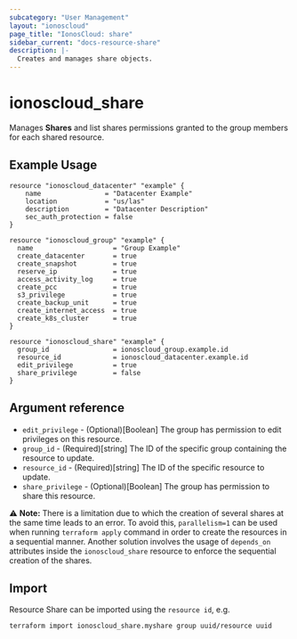 ```yaml
---
subcategory: "User Management"
layout: "ionoscloud"
page_title: "IonosCloud: share"
sidebar_current: "docs-resource-share"
description: |-
  Creates and manages share objects.
---
```


# ionoscloud_share

Manages **Shares** and list shares permissions granted to the group members for each shared resource.

## Example Usage

```hcl
resource "ionoscloud_datacenter" "example" {
	name                = "Datacenter Example"
	location            = "us/las"
	description         = "Datacenter Description"
	sec_auth_protection = false
}

resource "ionoscloud_group" "example" {
  name                    = "Group Example"
  create_datacenter       = true
  create_snapshot         = true
  reserve_ip              = true
  access_activity_log     = true
  create_pcc              = true
  s3_privilege            = true
  create_backup_unit      = true
  create_internet_access  = true
  create_k8s_cluster      = true
}

resource "ionoscloud_share" "example" {
  group_id                = ionoscloud_group.example.id
  resource_id             = ionoscloud_datacenter.example.id
  edit_privilege          = true
  share_privilege         = false
}
```

## Argument reference

* `edit_privilege` - (Optional)[Boolean] The group has permission to edit privileges on this resource.
* `group_id` - (Required)[string] The ID of the specific group containing the resource to update.
* `resource_id` - (Required)[string] The ID of the specific resource to update.
* `share_privilege` - (Optional)[Boolean] The group has permission to share this resource.

⚠️ **Note:** There is a limitation due to which the creation of several shares at the same time leads
to an error. To avoid this, `parallelism=1` can be used when running `terraform apply` command in order
to create the resources in a sequential manner. Another solution involves the usage of `depends_on`
attributes inside the `ionoscloud_share` resource to enforce the sequential creation of the shares.

## Import

Resource Share can be imported using the `resource id`, e.g.

```shell
terraform import ionoscloud_share.myshare group uuid/resource uuid
```